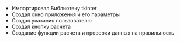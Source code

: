 * Импортировал Библиотеку tkinter
* Создал окно приложения и его параметры
* Создал указания пользователю
* Создал кнопку расчета
* Создание функции расчета и проверки данных на правильность
